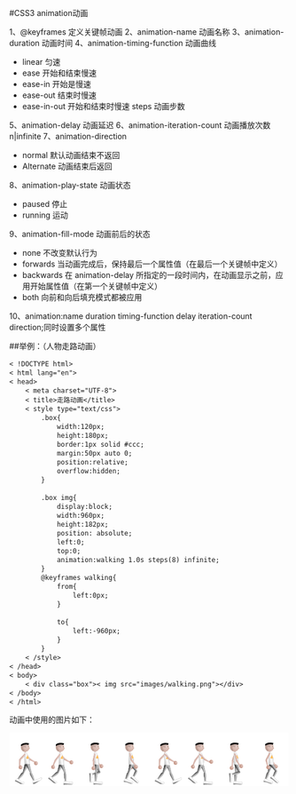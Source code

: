 #CSS3 animation动画


1、@keyframes 定义关键帧动画
2、animation-name 动画名称
3、animation-duration 动画时间
4、animation-timing-function 动画曲线

- linear 匀速
 - ease 开始和结束慢速
 - ease-in 开始是慢速
 - ease-out 结束时慢速
 - ease-in-out 开始和结束时慢速
steps 动画步数

5、animation-delay 动画延迟
6、animation-iteration-count 动画播放次数 n|infinite
7、animation-direction

 - normal 默认动画结束不返回
 - Alternate 动画结束后返回
 
8、animation-play-state 动画状态

 - paused 停止
 - running 运动
 
9、animation-fill-mode 动画前后的状态

 -  none 不改变默认行为
 - forwards 当动画完成后，保持最后一个属性值（在最后一个关键帧中定义）
 - backwards 在 animation-delay 所指定的一段时间内，在动画显示之前，应用开始属性值（在第一个关键帧中定义）
 - both 向前和向后填充模式都被应用
 
10、animation:name duration timing-function delay iteration-count direction;同时设置多个属性

##举例：（人物走路动画）


```
< !DOCTYPE html>
< html lang="en">
< head>
    < meta charset="UTF-8">
    < title>走路动画</title>
    < style type="text/css">        
        .box{
            width:120px;
            height:180px;
            border:1px solid #ccc;            
            margin:50px auto 0;
            position:relative;
            overflow:hidden;            
        }

        .box img{
            display:block;
            width:960px;
            height:182px;
            position: absolute;
            left:0;
            top:0;
            animation:walking 1.0s steps(8) infinite;            
        }
        @keyframes walking{
            from{
                left:0px;
            }

            to{
                left:-960px;
            }
        }
    < /style>
< /head>
< body>
    < div class="box">< img src="images/walking.png"></div>
< /body>
< /html>
```


动画中使用的图片如下：

![示例图片](/assets/333333333333333333333333333.png)